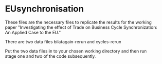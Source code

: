 # EUsynchronisation

These files are the necessary files to replicate the results for the working paper "Investigating the effect of Trade on Business Cycle Synchronization: An Applied Case to the EU."

There are two data files bilatagain-rerun and cycles-rerun

Put the two data files in to your chosen working directory and then run stage one and two of the code subsequently.
